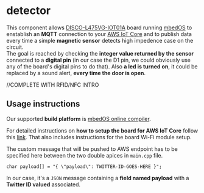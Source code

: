 # **detector**

This component allows [DISCO-L475VG-IOT01A](https://os.mbed.com/platforms/ST-Discovery-L475E-IOT01A/#board-pinout)  board running [mbedOS](https://www.mbed.com/en/) to enstablish an **MQTT** connection to your [AWS IoT Core](https://aws.amazon.com/iot-core/) and to publish data every time a simple **magnetic sensor** detects high impedence case on the circuit.  
The goal is reached by checking the **integer value returned by the sensor** connected to a **digital pin** (in our case the D1 pin, we could obviously use any of the board's digital pins to do that). Also **a led is turned on**, it could be replaced by a sound alert, **every time the door is open**.

//COMPLETE WITH RFID/NFC INTRO


## Usage instructions

Our supported **build platform** is [mbedOS online compiler](https://ide.mbed.com/compiler).

For detailed instructions on **how to setup the board for AWS IoT Core** follow this [link](https://os.mbed.com/users/coisme/notebook/aws-iot-from-mbed-os-device/).
That also includes instructions for the board Wi-Fi module setup.

The custom message that will be pushed to AWS endpoint has to be specified here between the two double apices in `main.cpp` file.

`char payload[] = "{ \"payload\": TWITTER-ID-GOES-HERE }";`

In our case, it's a `JSON` message containing a **field named payload** with a **Twitter ID valued** associated.
